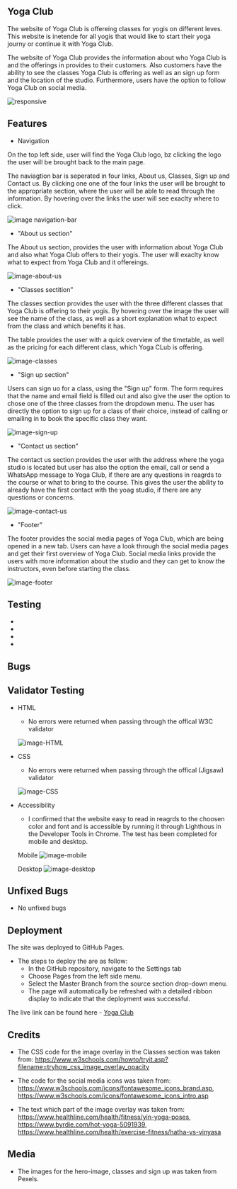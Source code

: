 ## Yoga Club

The website of Yoga Club is offereing classes for yogis on different leves. This website is inetende for all yogis that would like to start their yoga journy or continue it with Yoga Club. 

The website of Yoga Club provides the information about who Yoga Club is and the offerings in provides to their customers. Also customers have the ability to see the classes Yoga Club is offering as well as an sign up form and the location of the studio. Furthermore, users have the option to follow Yoga Club on social media. 

![responsive](https://user-images.githubusercontent.com/114663540/201791642-e9f65474-b57d-44aa-a138-2aa1ca6cfae8.png)

## Features 

- Navigation 

On the top left side, user will find the Yoga Club logo, bz clicking the logo the user will be brought back to the main page. 

The naviagtion bar is seperated in four links, About us, Classes, Sign up and Contact us. By clicking one one of the four links the user will be brought to the appropriate section, where the user will be able to read through the information. By hovering over the links the user will see exaclty where to click. 

![image navigation-bar](https://user-images.githubusercontent.com/114663540/201788860-79e45bf6-b33e-4acb-af68-ba5992ca1268.png)

- "About us section"

The About us section, provides the user with information about Yoga Club and also what Yoga Club offers to their yogis. The user will exaclty know what to expect from Yoga Club and it offereings. 

![image-about-us](https://user-images.githubusercontent.com/114663540/201788944-afa64745-5620-43e0-928a-28ae137fcee6.png)

- "Classes sectition" 

The classes section provides the user with the three different classes that Yoga Club is offering to their yogis. By hovering over the image the user will see the name of the class, as well as a short explanation what to expect from the class and which benefits it has. 

The table provides the user with a quick overview of the timetable, as well as the pricing for each different class, which Yoga CLub is offering. 

![image-classes](https://user-images.githubusercontent.com/114663540/201789028-c1304856-bf4d-41b8-8078-1b656b61c19c.png)

- "Sign up section" 

Users can sign uo for a class, using the "Sign up" form. The form requires that the name and email field is filled out and also give the user the option to chose one of the three classes from the dropdown menu. The user has directly the option to sign up for a class of their choice, instead of calling or emailing in to book the specific class they want. 

![image-sign-up](https://user-images.githubusercontent.com/114663540/201789062-f85f5b1e-a20f-48ec-899a-fa57778abbb0.png)

- "Contact us section" 

The contact us section provides the user with the address where the yoga studio is located but user has also the option the email, call or send a WhatsApp message to Yoga Club, if there are any questions in reagrds to the course or what to bring to the course. This gives the user the ability to already have the first contact with the yoag studio, if there are any questions or concerns. 

![image-contact-us](https://user-images.githubusercontent.com/114663540/201789121-e766aa34-8658-4182-85a0-f194eb9b75a7.png)

- "Footer" 

The footer provides the social media pages of Yoga Club, which are being opened in a new tab. Users can have a look through the social media pages and get their first overview of Yoga Club. Social media links provide the users with more information about the studio and they can get to know the instructors, even before starting the class. 

![image-footer](https://user-images.githubusercontent.com/114663540/201789174-29dd2687-34e6-4b90-8d5e-79faa05ac3a0.png)

## Testing 

- 

-

-

-

## Bugs 


## Validator Testing 

- HTML 
    - No errors were returned when passing through the offical W3C validator 

    ![image-HTML](https://user-images.githubusercontent.com/114663540/201789778-e8b20fa9-9230-448b-a099-8fcefdc63844.png)

- CSS
    - No errors were returned when passing through the offical (Jigsaw) validator 

    ![image-CSS](https://user-images.githubusercontent.com/114663540/201789984-82fa104d-3aca-46b9-89b1-70cee0ddab7b.png)

- Accessibility 
    - I confirmed that the website easy to read in reagrds to the choosen color and font and is accessible by running it through Lighthous in the Developer Tools in Chrome. The test has been completed for mobile and desktop. 

    Mobile
    ![image-mobile](https://user-images.githubusercontent.com/114663540/201789727-16e20475-949d-41d8-8c91-63d544e75a40.png)

    Desktop 
    ![image-desktop](https://user-images.githubusercontent.com/114663540/201789681-9ef97b1b-9554-4bbb-8dad-f6b7a5a12101.png)

## Unfixed Bugs 

- No unfixed bugs 

## Deployment 

The site was deployed to GitHub Pages. 

- The steps to deploy the are as follow: 
    - In the GitHub repository, navigate to the Settings tab
    - Choose Pages from the left side menu.
    - Select the Master Branch from the source section drop-down menu.
    - The page will automatically be refreshed with a detailed ribbon display to indicate that the deployment was successful.


The live link can be found here - [Yoga Club](https://a-wgn.github.io/yoga-club-pp1/)


## Credits 

- The CSS code for the image overlay in the Classes section was taken from: 
https://www.w3schools.com/howto/tryit.asp?filename=tryhow_css_image_overlay_opacity

- The code for the social media icons was taken from: https://www.w3schools.com/icons/fontawesome_icons_brand.asp, https://www.w3schools.com/icons/fontawesome_icons_intro.asp

- The text which part of the image overlay was taken from: https://www.healthline.com/health/fitness/yin-yoga-poses, https://www.byrdie.com/hot-yoga-5091939, https://www.healthline.com/health/exercise-fitness/hatha-vs-vinyasa

## Media 

- The images for the hero-image, classes and sign up was taken from Pexels. 
